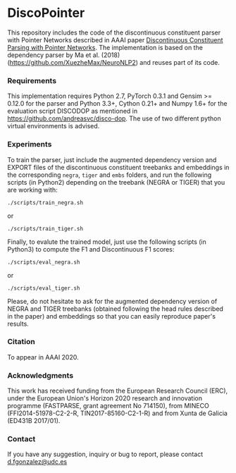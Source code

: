 # DiscoPointer
This repository includes the code of the discontinuous constituent parser with Pointer Networks described in AAAI paper [Discontinuous Constituent Parsing with Pointer Networks](https://github.com/danifg/DiscoPointer). The implementation is based on the dependency parser by Ma et al. (2018) (https://github.com/XuezheMax/NeuroNLP2) and reuses part of its code.

### Requirements
This implementation requires Python 2.7, PyTorch 0.3.1 and Gensim >= 0.12.0 for the parser and Python 3.3+, Cython 0.21+ and Numpy 1.6+ for the evaluation script DISCODOP as mentioned in https://github.com/andreasvc/disco-dop. The use of two different python virtual environments is advised.
  

### Experiments
To train the parser, just include the augmented dependency version and EXPORT files of the discontinuous constituent treebanks and embeddings in the corresponding ``negra``, ``tiger`` and ``embs`` folders, and run the following scripts (in Python2) depending on the treebank (NEGRA or TIGER) that you are working with:

    ./scripts/train_negra.sh
or

    ./scripts/train_tiger.sh

Finally, to evalute the trained model, just use the following scripts (in Python3) to compute the F1 and Discontinuous F1 scores:

    ./scripts/eval_negra.sh

or

    ./scripts/eval_tiger.sh

Please, do not hesitate to ask for the augmented dependency version of NEGRA and TIGER treebanks (obtained following the head rules described in the paper) and embeddings so that you can easily reproduce paper's results.

### Citation
To appear in AAAI 2020.
    
### Acknowledgments
This work has received funding from the European Research Council (ERC), under the European Union's Horizon 2020 research and innovation programme (FASTPARSE, grant agreement No 714150), from MINECO (FFI2014-51978-C2-2-R, TIN2017-85160-C2-1-R) and from Xunta de Galicia (ED431B 2017/01).

### Contact
If you have any suggestion, inquiry or bug to report, please contact d.fgonzalez@udc.es
